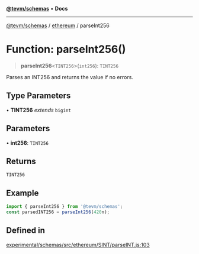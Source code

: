[**@tevm/schemas**](../../README.md) • **Docs**

***

[@tevm/schemas](../../modules.md) / [ethereum](../README.md) / parseInt256

# Function: parseInt256()

> **parseInt256**\<`TINT256`\>(`int256`): `TINT256`

Parses an INT256 and returns the value if no errors.

## Type Parameters

• **TINT256** *extends* `bigint`

## Parameters

• **int256**: `TINT256`

## Returns

`TINT256`

## Example

```ts
import { parseInt256 } from '@tevm/schemas';
const parsedINT256 = parseInt256(420n);
```

## Defined in

[experimental/schemas/src/ethereum/SINT/parseINT.js:103](https://github.com/evmts/tevm-monorepo/blob/main/experimental/schemas/src/ethereum/SINT/parseINT.js#L103)
